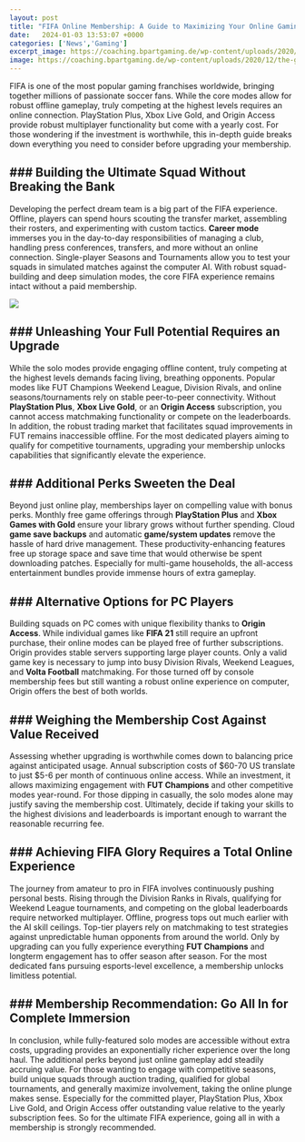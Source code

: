 ```yaml
---
layout: post
title: "FIFA Online Membership: A Guide to Maximizing Your Online Gaming Experience"
date:   2024-01-03 13:53:07 +0000
categories: ['News','Gaming']
excerpt_image: https://coaching.bpartgaming.de/wp-content/uploads/2020/12/the-guide-fifa-coaches.png
image: https://coaching.bpartgaming.de/wp-content/uploads/2020/12/the-guide-fifa-coaches.png
---
```


FIFA is one of the most popular gaming franchises worldwide, bringing together millions of passionate soccer fans. While the core modes allow for robust offline gameplay, truly competing at the highest levels requires an online connection. PlayStation Plus, Xbox Live Gold, and Origin Access provide robust multiplayer functionality but come with a yearly cost. For those wondering if the investment is worthwhile, this in-depth guide breaks down everything you need to consider before upgrading your membership.
## ### Building the Ultimate Squad Without Breaking the Bank
Developing the perfect dream team is a big part of the FIFA experience. Offline, players can spend hours scouting the transfer market, assembling their rosters, and experimenting with custom tactics. **Career mode** immerses you in the day-to-day responsibilities of managing a club, handling press conferences, transfers, and more without an online connection. Single-player Seasons and Tournaments allow you to test your squads in simulated matches against the computer AI. With robust squad-building and deep simulation modes, the core FIFA experience remains intact without a paid membership.

![](https://coaching.bpartgaming.de/wp-content/uploads/2020/12/the-guide-fifa-coaches.png)
## ### Unleashing Your Full Potential Requires an Upgrade 
While the solo modes provide engaging offline content, truly competing at the highest levels demands facing living, breathing opponents. Popular modes like FUT Champions Weekend League, Division Rivals, and online seasons/tournaments rely on stable peer-to-peer connectivity. Without **PlayStation Plus**, **Xbox Live Gold**, or an **Origin Access** subscription, you cannot access matchmaking functionality or compete on the leaderboards. In addition, the robust trading market that facilitates squad improvements in FUT remains inaccessible offline. For the most dedicated players aiming to qualify for competitive tournaments, upgrading your membership unlocks capabilities that significantly elevate the experience.  
## ### Additional Perks Sweeten the Deal
Beyond just online play, memberships layer on compelling value with bonus perks. Monthly free game offerings through **PlayStation Plus** and **Xbox Games with Gold** ensure your library grows without further spending. Cloud **game save backups** and automatic **game/system updates** remove the hassle of hard drive management. These productivity-enhancing features free up storage space and save time that would otherwise be spent downloading patches. Especially for multi-game households, the all-access entertainment bundles provide immense hours of extra gameplay.
## ### Alternative Options for PC Players
Building squads on PC comes with unique flexibility thanks to **Origin Access**. While individual games like **FIFA 21** still require an upfront purchase, their online modes can be played free of further subscriptions. Origin provides stable servers supporting large player counts. Only a valid game key is necessary to jump into busy Division Rivals, Weekend Leagues, and **Volta Football** matchmaking. For those turned off by console membership fees but still wanting a robust online experience on computer, Origin offers the best of both worlds.
## ### Weighing the Membership Cost Against Value Received  
Assessing whether upgrading is worthwhile comes down to balancing price against anticipated usage. Annual subscription costs of $60-70 US translate to just $5-6 per month of continuous online access. While an investment, it allows maximizing engagement with **FUT Champions** and other competitive modes year-round. For those dipping in casually, the solo modes alone may justify saving the membership cost. Ultimately, decide if taking your skills to the highest divisions and leaderboards is important enough to warrant the reasonable recurring fee.
## ### Achieving FIFA Glory Requires a Total Online Experience
The journey from amateur to pro in FIFA involves continuously pushing personal bests. Rising through the Division Ranks in Rivals, qualifying for Weekend League tournaments, and competing on the global leaderboards require networked multiplayer. Offline, progress tops out much earlier with the AI skill ceilings. Top-tier players rely on matchmaking to test strategies against unpredictable human opponents from around the world. Only by upgrading can you fully experience everything **FUT Champions** and longterm engagement has to offer season after season. For the most dedicated fans pursuing esports-level excellence, a membership unlocks limitless potential.  
## ### Membership Recommendation: Go All In for Complete Immersion
In conclusion, while fully-featured solo modes are accessible without extra costs, upgrading provides an exponentially richer experience over the long haul. The additional perks beyond just online gameplay add steadily accruing value. For those wanting to engage with competitive seasons, build unique squads through auction trading, qualified for global tournaments, and generally maximize involvement, taking the online plunge makes sense. Especially for the committed player, PlayStation Plus, Xbox Live Gold, and Origin Access offer outstanding value relative to the yearly subscription fees. So for the ultimate FIFA experience, going all in with a membership is strongly recommended.